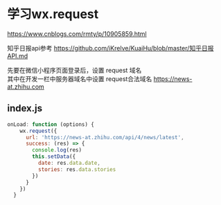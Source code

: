 学习wx.request
==============
https://www.cnblogs.com/rmty/p/10905859.html

知乎日报api参考 https://github.com/iKrelve/KuaiHu/blob/master/知乎日报API.md

先要在微信小程序页面登录后，设置 request 域名    
其中在开发一栏中服务器域名中设置    request合法域名 https://news-at.zhihu.com

index.js
--------
```js
onLoad: function (options) {
    wx.request({
      url: 'https://news-at.zhihu.com/api/4/news/latest',
      success: (res) => {
        console.log(res)
        this.setData({
          date: res.data.date,
          stories: res.data.stories
        })
      }
    })
  }
```